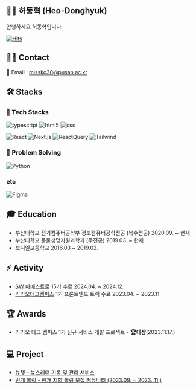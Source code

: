 ## 👋🏻 허동혁 (Heo-Donghyuk)
안녕하세요 허동혁입니다.

[![Hits](https://hits.seeyoufarm.com/api/count/incr/badge.svg?url=https%3A%2F%2Fgithub.com%2FHeo-Donghyuk&count_bg=%233D76C8&title_bg=%23555555&icon=&icon_color=%23E7E7E7&title=hits&edge_flat=false)](https://hits.seeyoufarm.com)

## 🤝🏻 Contact
📮 Email : missko30@pusan.ac.kr

## 🛠️ Stacks
### 🔨 Tech Stacks
![typescript](https://img.shields.io/badge/-typescript-3178C6?style=for-the-badge&logo=typescript&logoColor=white)
![html5](https://img.shields.io/badge/-HTML5-E34F26?style=for-the-badge&logo=html5&logoColor=white)
![css](https://img.shields.io/badge/-CSS3-1572B6?style=for-the-badge&logo=css3&logoColor=white)

![React](https://img.shields.io/badge/-React-222222?style=for-the-badge&logo=react)
![Next.js](https://img.shields.io/badge/-Next.js-000000?style=for-the-badge&logo=next.js)
![ReactQuery](https://img.shields.io/badge/ReactQuery-FF4154?style=for-the-badge&logo=React-Query&logoColor=white)
![Tailwind](https://img.shields.io/badge/-Tailwind-06B6D4?style=for-the-badge&logo=tailwindcss&logoColor=white)

### 🔧 Problem Solving
![Python](https://img.shields.io/badge/-Python-3776AB?style=for-the-badge&logo=python&logoColor=white)

### etc
![Figma](https://img.shields.io/badge/-Figma-F24E1E?style=for-the-badge&logo=Figma&logoColor=white)

## 🎓 Education
- 부산대학교 전기컴퓨터공학부 정보컴퓨터공학전공 (복수전공) 2020.09. ~ 현재
- 부산대학교 동물생명자원과학과 (주전공) 2019.03. ~ 현재
- 브니엘고등학교 2016.03 ~ 2019.02.

## ⚡ Activity
- [SW 마에스트로](https://www.swmaestro.org/) 15기 수료 2024.04. ~ 2024.12.
- [카카오테크캠퍼스](https://www.kakaotechcampus.com/) 1기 프론트엔드 트랙 수료 2023.04. ~ 2023.11.

## 🏆 Awards
- 카카오 테크 캠퍼스 1기 신규 서비스 개발 프로젝트 - **🏆대상**(2023.11.17.)

## 💻 Project
- [뉴젯 - 뉴스레터 기록 및 관리 서비스](https://app.newzet.me/)
- [번개 볼링 - 번개 지향 볼링 모집 커뮤니티 (2023.09. ~ 2023. 11.)](https://github.com/Step3-kakao-tech-campus/Team3_FE)
